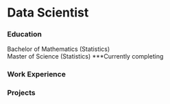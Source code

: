 # Data Scientist  
  
### Education  
Bachelor of Mathematics (Statistics)  
Master of Science (Statistics) ***Currently completing  
  
### Work Experience  
  
### Projects  
